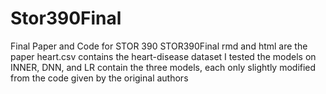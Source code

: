 # Stor390Final
Final Paper and Code for STOR 390
STOR390Final rmd and html are the paper
heart.csv contains the heart-disease dataset I tested the models on
INNER, DNN, and LR contain the three models, each only slightly modified from the code given by the original authors
